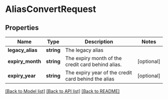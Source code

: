 # AliasConvertRequest

## Properties
Name | Type | Description | Notes
------------ | ------------- | ------------- | -------------
**legacy_alias** | **string** | The legacy alias | 
**expiry_month** | **string** | The expiry month of the credit card behind alias. | [optional] 
**expiry_year** | **string** | The expiry year of the credit card behind the alias | [optional] 

[[Back to Model list]](../../README.md#documentation-for-models) [[Back to API list]](../../README.md#documentation-for-api-endpoints) [[Back to README]](../../README.md)

